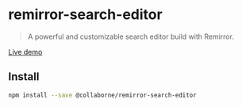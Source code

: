 # remirror-search-editor

> A powerful and customizable search editor build with Remirror.

[Live demo](https://collaborne.github.io/remirror-search-editor/)

## Install

```bash
npm install --save @collaborne/remirror-search-editor
```
